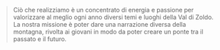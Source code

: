 > Ciò che realizziamo è un concentrato di energia e passione per valorizzare al meglio ogni anno diversi temi e luoghi della Val di Zoldo. La nostra missione è poter dare una narrazione diversa della montagna, rivolta ai giovani in modo da poter creare un ponte tra il passato e il futuro.